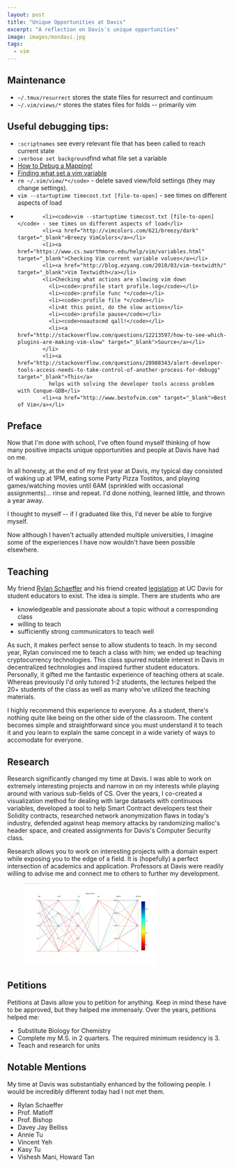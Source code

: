 ```yaml
---
layout: post
title: "Unique Opportunities at Davis"
excerpt: "A reflection on Davis's unique opportunities"
image: images/mondavi.jpg
tags: 
  - vim
---
```


## Maintenance
* `~/.tmux/resurrect` stores the state files for resurrect and continuum
* `~/.vim/views/*` stores the states files for folds -- primarily vim

## Useful debugging tips:
* `:scriptnames` see every relevant file that has been called to reach current state
* `:verbose set background`find what file set a variable
* <a href="http://vi.stackexchange.com/questions/7722/how-to-debug-a-mapping" target="_blank">How to Debug a Mapping!</a>
* <a href="http://stackoverflow.com/questions/3495124/not-reading-vimrc" target="_blank">Finding what set a vim variable</a>
* `rm ~/.vim/view/*</code>` - delete saved view/fold settings (they may change settings).
* <code>vim --startuptime timecost.txt [file-to-open]</code> - see times on different aspects of load
*
              <li><code>vim --startuptime timecost.txt [file-to-open]</code> - see times on different aspects of load</li>
              <li><a href="http://vimcolors.com/621/breezy/dark" target="_blank">Breezy VimColors</a></li>
              <li><a href="https://www.cs.swarthmore.edu/help/vim/variables.html" target="_blank">Checking Vim current variable values</a></li>
              <li><a href="http://blog.ezyang.com/2010/03/vim-textwidth/" target="_blank">Vim Textwidth</a></li>
              <li>Checking what actions are slowing vim down
                <li><code>:profile start profile.log</code></li>
                <li><code>:profile func *</code></li>
                <li><code>:profile file *</code></li>
                <li>At this point, do the slow actions</li>
                <li><code>:profile pause</code></li>
                <li><code>noautocmd qall!</code></li>
                <li><a href="http://stackoverflow.com/questions/12213597/how-to-see-which-plugins-are-making-vim-slow" target="_blank">Source</a></li>
              </li>
              <li><a href="http://stackoverflow.com/questions/20988343/alert-developer-tools-access-needs-to-take-control-of-another-process-for-debugg" target="_blank">This</a>
                helps with solving the developer tools access problem with Conque-GDB</li>
              <li><a href="http://www.bestofvim.com" target="_blank">Best of Vim</a></li>

## Preface
Now that I'm done with school, I've often found myself thinking of how many positive impacts unique opportunities and people at Davis have had on me.

In all honesty, at the end of my first year at Davis, my typical day consisted of waking up at 1PM, 
eating some Party Pizza Tostitos, and playing games/watching movies until 6AM (sprinkled with occasional
assignments)... rinse and repeat. I'd done nothing, learned little, and thrown a year away. 

I thought to myself -- if I graduated like this, I'd never be able to forgive myself. 

Now although I haven't actually attended multiple universities, I imagine some of the experiences I have now
wouldn't have been possible elsewhere.

## Teaching
My friend [Rylan Schaeffer](http://rylanschaeffer.github.io/) and his friend created [legislation](http://academicsenate.ucdavis.edu/committees/committee-list/coci/policies-and-procedures.cfm#studentfac) at UC Davis for student educators to exist. 
The idea is simple. There are students who are
  * knowledgeable and passionate about a topic without a corresponding class
  * willing to teach
  * sufficiently strong communicators to teach well

As such, it makes perfect sense to allow students to teach. In my second year, Rylan convinced me to 
teach a class with him; we ended up teaching cryptocurrency technologies. This class spurred notable interest
in Davis in decentralized technologies and inspired further student educators. Personally, it gifted me the 
fantastic experience of teaching others at scale. Whereas previously I'd only tutored 1-2 students, the lectures
helped the 20+ students of the class as well as many who've utilized the teaching materials.

I highly recommend this experience to everyone. As a student, there's nothing quite like being on the other side of the
classroom. The content becomes simple and straightforward since you must understand it to teach it and you learn to explain
the same concept in a wide variety of ways to accomodate for everyone.

## Research
Research significantly changed my time at Davis. I was able to work on extremely interesting projects and narrow
in on my interests while playing around with various sub-fields of CS. Over the years, I co-created a visualization
method for dealing with large datasets with continuous variables, developed a tool to help Smart Contract developers
test their Solidity contracts, researched network anonymization flaws in today's industry, defended against 
heap memory attacks by randomizing malloc's header space, and created assignments for Davis's Computer Security
class.

Research allows you to work on interesting projects with a domain expert while exposing you to the edge of a field.
It is (hopefully) a perfect intersection of academics and application. Professors at Davis were readily
willing to advise me and connect me to others to further my development. 

<figure style="width: 300px" class="align-right">
  <img src="/images/cdparcoord.png" alt="cdparcoord screenshot">
</figure> 

## Petitions
Petitions at Davis allow you to petition for anything. Keep in mind these have to be approved, but
they helped me immensely. Over the years, petitions helped me:
  * Substitute Biology for Chemistry
  * Complete my M.S. in 2 quarters. The required minimum residency is 3. 
  * Teach and research for units

## Notable Mentions
My time at Davis was substantially enhanced by the following people. I would be incredibly different today had I not met them.
  * Rylan Schaeffer
  * Prof. Matloff
  * Prof. Bishop
  * Davey Jay Belliss
  * Annie Tu
  * Vincent Yeh
  * Kasy Tu
  * Vishesh Mani, Howard Tan
